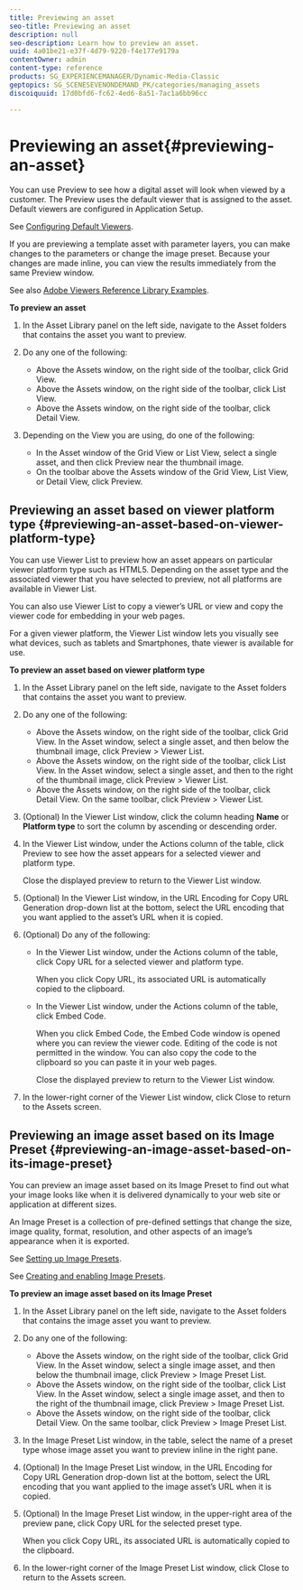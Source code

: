```yaml
---
title: Previewing an asset
seo-title: Previewing an asset
description: null
seo-description: Learn how to preview an asset.
uuid: 4a01be21-e37f-4d79-9220-f4e177e9179a
contentOwner: admin
content-type: reference
products: SG_EXPERIENCEMANAGER/Dynamic-Media-Classic
geptopics: SG_SCENESEVENONDEMAND_PK/categories/managing_assets
discoiquuid: 17d0bfd6-fc62-4ed6-8a51-7ac1a6bb96cc

---
```


# Previewing an asset{#previewing-an-asset}

You can use Preview to see how a digital asset will look when viewed by a customer. The Preview uses the default viewer that is assigned to the asset. Default viewers are configured in Application Setup.

See [Configuring Default Viewers](application-setup.md#configuring_default_viewers).

If you are previewing a template asset with parameter layers, you can make changes to the parameters or change the image preset. Because your changes are made inline, you can view the results immediately from the same Preview window.

See also [Adobe Viewers Reference Library Examples](https://landing.adobe.com/en/na/dynamic-media/ctir-2755/live-demos.html).

**To preview an asset**

1. In the Asset Library panel on the left side, navigate to the Asset folders that contains the asset you want to preview.
1. Do any one of the following:

    * Above the Assets window, on the right side of the toolbar, click Grid View.
    * Above the Assets window, on the right side of the toolbar, click List View.
    * Above the Assets window, on the right side of the toolbar, click Detail View.

1. Depending on the View you are using, do one of the following:

    * In the Asset window of the Grid View or List View, select a single asset, and then click Preview near the thumbnail image.
    * On the toolbar above the Assets window of the Grid View, List View, or Detail View, click Preview.

## Previewing an asset based on viewer platform type {#previewing-an-asset-based-on-viewer-platform-type}

You can use Viewer List to preview how an asset appears on particular viewer platform type such as HTML5. Depending on the asset type and the associated viewer that you have selected to preview, not all platforms are available in Viewer List.

You can also use Viewer List to copy a viewer’s URL or view and copy the viewer code for embedding in your web pages.

For a given viewer platform, the Viewer List window lets you visually see what devices, such as tablets and Smartphones, thate viewer is available for use.

**To preview an asset based on viewer platform type**

1. In the Asset Library panel on the left side, navigate to the Asset folders that contains the asset you want to preview.
1. Do any one of the following:

    * Above the Assets window, on the right side of the toolbar, click Grid View. In the Asset window, select a single asset, and then below the thumbnail image, click Preview > Viewer List.
    * Above the Assets window, on the right side of the toolbar, click List View. In the Asset window, select a single asset, and then to the right of the thumbnail image, click Preview > Viewer List.
    * Above the Assets window, on the right side of the toolbar, click Detail View. On the same toolbar, click Preview > Viewer List.

1. (Optional) In the Viewer List window, click the column heading **Name** or **Platform type** to sort the column by ascending or descending order.
1. In the Viewer List window, under the Actions column of the table, click Preview to see how the asset appears for a selected viewer and platform type.

   Close the displayed preview to return to the Viewer List window.

1. (Optional) In the Viewer List window, in the URL Encoding for Copy URL Generation drop-down list at the bottom, select the URL encoding that you want applied to the asset’s URL when it is copied.
1. (Optional) Do any of the following:

    * In the Viewer List window, under the Actions column of the table, click Copy URL for a selected viewer and platform type.

      When you click Copy URL, its associated URL is automatically copied to the clipboard.
    
    * In the Viewer List window, under the Actions column of the table, click Embed Code.

      When you click Embed Code, the Embed Code window is opened where you can review the viewer code. Editing of the code is not permitted in the window. You can also copy the code to the clipboard so you can paste it in your web pages.

      Close the displayed preview to return to the Viewer List window.

1. In the lower-right corner of the Viewer List window, click Close to return to the Assets screen.

## Previewing an image asset based on its Image Preset {#previewing-an-image-asset-based-on-its-image-preset}

You can preview an image asset based on its Image Preset to find out what your image looks like when it is delivered dynamically to your web site or application at different sizes.

An Image Preset is a collection of pre-defined settings that change the size, image quality, format, resolution, and other aspects of an image’s appearance when it is exported.

See [Setting up Image Presets](setting-image-presets.md#setting_up_image_presets).

See [Creating and enabling Image Presets](creating-enabling-image-presets.md#creating_and_enabling_image_presets).

**To preview an image asset based on its Image Preset**

1. In the Asset Library panel on the left side, navigate to the Asset folders that contains the image asset you want to preview.
1. Do any one of the following:

    * Above the Assets window, on the right side of the toolbar, click Grid View. In the Asset window, select a single image asset, and then below the thumbnail image, click Preview > Image Preset List.
    * Above the Assets window, on the right side of the toolbar, click List View. In the Asset window, select a single image asset, and then to the right of the thumbnail image, click Preview > Image Preset List.
    * Above the Assets window, on the right side of the toolbar, click Detail View. On the same toolbar, click Preview > Image Preset List.

1. In the Image Preset List window, in the table, select the name of a preset type whose image asset you want to preview inline in the right pane.
1. (Optional) In the Image Preset List window, in the URL Encoding for Copy URL Generation drop-down list at the bottom, select the URL encoding that you want applied to the image asset’s URL when it is copied.
1. (Optional) In the Image Preset List window, in the upper-right area of the preview pane, click Copy URL for the selected preset type.

   When you click Copy URL, its associated URL is automatically copied to the clipboard.

1. In the lower-right corner of the Image Preset List window, click Close to return to the Assets screen.

